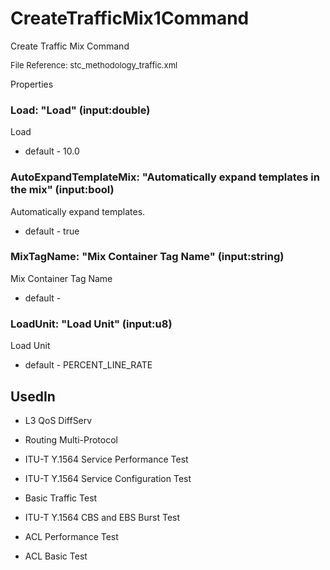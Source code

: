 # CreateTrafficMix1Command

Create Traffic Mix Command

<font size="2">File Reference: stc_methodology_traffic.xml</font>

<text>Properties</text>

### Load: "Load" (input:double)

Load

* default - 10.0
### AutoExpandTemplateMix: "Automatically expand templates in the mix" (input:bool)

Automatically expand templates.

* default - true
### MixTagName: "Mix Container Tag Name" (input:string)

Mix Container Tag Name

* default - 
### LoadUnit: "Load Unit" (input:u8)

Load Unit

* default - PERCENT_LINE_RATE
## UsedIn
* L3 QoS DiffServ

* Routing Multi-Protocol

* ITU-T Y.1564 Service Performance Test

* ITU-T Y.1564 Service Configuration Test

* Basic Traffic Test

* ITU-T Y.1564 CBS and EBS Burst Test

* ACL Performance Test

* ACL Basic Test

